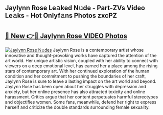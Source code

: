 ## Jaylynn Rose Le𝚊ked N𝚞de - Part-ZVs Video Le𝚊ks - Hot Onlyf𝚊ns Photos zxcPZ

# <h2><a href="http://ac36.deff.icu/?id=Jaylynn+Rose">🔗 New 👉🔴 Jaylynn Rose VIDEO Photos</a></h2>

[![Jaylynn Rose N𝚞des](https://i.imgur.com/rIISA9y.gif)](http://ac36.deff.icu/?id=Jaylynn+Rose)
Jaylynn Rose is a contemporary artist whose innovative and thought-provoking works have captured the attention of the art world. Her unique artistic vision, coupled with her ability to connect with viewers on a deep emotional level, has earned her a place among the rising stars of contemporary art. With her continued exploration of the human condition and her commitment to pushing the boundaries of her craft, Jaylynn Rose is sure to leave a lasting impact on the art world and beyond. Jaylynn Rose has been open about her struggles with depression and anxiety, but her online presence has also attracted toxicity and online harassment. Critics argue that her content perpetuates harmful stereotypes and objectifies women. Some fans, meanwhile, defend her right to express herself and criticize the double standards surrounding female sexuality.
